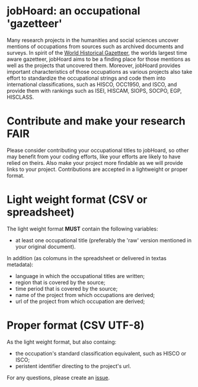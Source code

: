 # jobHoard: an occupational 'gazetteer'

Many research projects in the humanities and social sciences uncover mentions of occupations from sources such as archived documents and surveys. In spirit of the [World Historical Gazetteer](http://whgazetteer.org), the worlds largest time aware gazetteer, jobHoard aims to be a finding place for those mentions as well as the projects that uncovered them. Moreover, jobHoard provides important characteristics of those occupations as various projects also take effort to standardize the occupational strings and code them into international classifications, such as HISCO, OCC1950, and ISCO, and provide them with rankings such as ISEI, HISCAM, SIOPS, SOCPO, EGP, HISCLASS. 


# Contribute and make your research FAIR
Please consider contributing your occupational titles to jobHoard, so other may benefit from your coding efforts, like your efforts are likely to have relied on theirs. Also make your project more findable as we will provide links to your project. Contributions are accepted in a lightweight or proper format.

# Light weight format (CSV or spreadsheet)
The light weight format **MUST** contain the following variables:
- at least one occupational title (preferably the 'raw' version mentioned in your original document).

In addition (as colomuns in the spreadsheet or delivered in textas metadata):
- language in which the occupational titles are written;
- region that is covered by the source;
- time period that is covered by the source;
- name of the project from which occupations are derived;
- url of the project from which occupation are derived;


# Proper format (CSV UTF-8)
As the light weight format, but also containg:
- the occupation's standard classification equivalent, such as HISCO or ISCO;
- peristent identifier directing to the project's url.

For any questions, please create an [issue](https://github.com/CLARIAH/jobHoard/issues).
